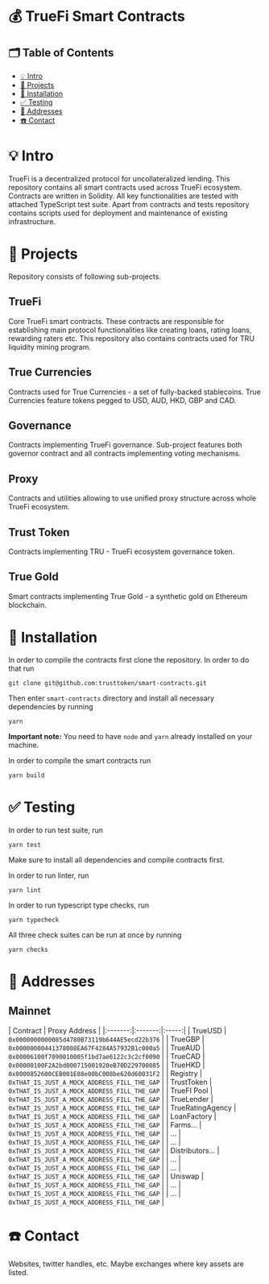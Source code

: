 # 💰 TrueFi Smart Contracts

## 🗂 Table of Contents
- [💡 Intro](#-💡-Intro)
- [📎 Projects](#-📎-Projects)
- [🧰 Installation](#-🧰-Installation)
- [✅ Testing](#-✅-Testing)
- [🚉 Addresses](#-🚉-Addresses)
- [☎️ Contact](#-☎️-Contact)

# 💡 Intro
TrueFi is a decentralized protocol for uncollateralized lending. This repository contains all smart contracts used across TrueFi ecosystem. Contracts are written in Solidity. All key functionalities are tested with attached TypeScript test suite. Apart from contracts and tests repository contains scripts used for deployment and maintenance of existing infrastructure.

# 📎 Projects
Repository consists of following sub-projects.
## TrueFi
Core TrueFi smart contracts. These contracts are responsible for establishing main protocol functionalities like creating loans, rating loans, rewarding raters etc. This repository also contains contracts used for TRU liquidity mining program.
## True Currencies
Contracts used for True Currencies - a set of fully-backed stablecoins. True Currencies feature tokens pegged to USD, AUD, HKD, GBP and CAD.
## Governance
Contracts implementing TrueFi governance. Sub-project features both governor contract and all contracts implementing voting mechanisms.
## Proxy
Contracts and utilities allowing to use unified proxy structure across whole TrueFi ecosystem.
## Trust Token
Contracts implementing TRU - TrueFi ecosystem governance token.
## True Gold
Smart contracts implementing True Gold - a synthetic gold on Ethereum blockchain.


# 🧰 Installation
In order to compile the contracts first clone the repository. In order to do that run
```
git clone git@github.com:trusttoken/smart-contracts.git
```
Then enter `smart-contracts` directory and install all necessary dependencies by running
```
yarn
```
**Important note:** You need to have `node` and `yarn` already installed on your machine.

In order to compile the smart contracts run
```
yarn build
``` 
# ✅ Testing
In order to run test suite, run
```
yarn test
```
Make sure to install all dependencies and compile contracts first.

In order to run linter, run
```
yarn lint
```

In order to run typescript type checks, run
```
yarn typecheck
```

All three check suites can be run at once by running
```
yarn checks
```

# 🚉 Addresses
## Mainnet
| Contract | Proxy Address |
|:-------:|:-------:|:-----:|
| TrueUSD | `0x0000000000085d4780B73119b644AE5ecd22b376` | 
| TrueGBP | `0x00000000441378008EA67F4284A57932B1c000a5` | 
| TrueAUD | `0x00006100f7090010005f1bd7ae6122c3c2cf0090` | 
| TrueCAD | `0x00000100F2A2bd000715001920eB70D229700085` | 
| TrueHKD | `0x0000852600CEB001E08e00bC008be620d60031F2` | 
| Registry | `0xTHAT_IS_JUST_A_MOCK_ADDRESS_FILL_THE_GAP` |
| TrustToken | `0xTHAT_IS_JUST_A_MOCK_ADDRESS_FILL_THE_GAP` | 
| TrueFI Pool | `0xTHAT_IS_JUST_A_MOCK_ADDRESS_FILL_THE_GAP` | 
| TrueLender | `0xTHAT_IS_JUST_A_MOCK_ADDRESS_FILL_THE_GAP` | 
| TrueRatingAgency | `0xTHAT_IS_JUST_A_MOCK_ADDRESS_FILL_THE_GAP` | 
| LoanFactory | `0xTHAT_IS_JUST_A_MOCK_ADDRESS_FILL_THE_GAP` | 
| Farms... | `0xTHAT_IS_JUST_A_MOCK_ADDRESS_FILL_THE_GAP` | 
| ... | `0xTHAT_IS_JUST_A_MOCK_ADDRESS_FILL_THE_GAP` | 
| ... | `0xTHAT_IS_JUST_A_MOCK_ADDRESS_FILL_THE_GAP` | 
| Distributors... | `0xTHAT_IS_JUST_A_MOCK_ADDRESS_FILL_THE_GAP` | 
| ... | `0xTHAT_IS_JUST_A_MOCK_ADDRESS_FILL_THE_GAP` | 
| ... | `0xTHAT_IS_JUST_A_MOCK_ADDRESS_FILL_THE_GAP` | 
| Uniswap | `0xTHAT_IS_JUST_A_MOCK_ADDRESS_FILL_THE_GAP` |
| ... | `0xTHAT_IS_JUST_A_MOCK_ADDRESS_FILL_THE_GAP` | 
| ... | `0xTHAT_IS_JUST_A_MOCK_ADDRESS_FILL_THE_GAP` | 


# ☎️ Contact
Websites, twitter handles, etc. Maybe exchanges where key assets are listed.

